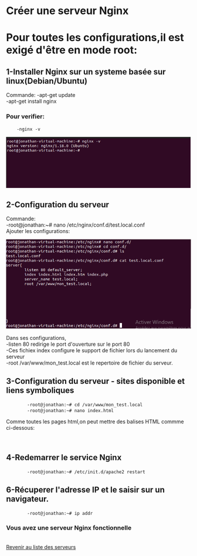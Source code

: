 # Créer une serveur Nginx
# Pour toutes les configurations,il est exigé d'être en mode root:

## 1-Installer Nginx sur un systeme basée sur linux(Debian/Ubuntu)
  Commande:
        -apt-get update <br>
        -apt-get install nginx
  ### Pour verifier:
        -nginx -v
<img src="image/verifier.png" alt="">

## 2-Configuration du serveur
  Commande: <br>
            -root@jonathan:~# nano /etc/nginx/conf.d/test.local.conf <br>
   Ajouter les configurations: 

<img src="image/nginx-conf.png" alt="">

Dans ses configurations, <br>
            -listen 80 redirige le port d'ouverture sur le port 80 <br>
            -Ces fichiex index configure le support de fichier lors du lancement du serveur <br>
            -root  /var/www/mon_test.local est le repertoire de fichier du serveur. <br>

## 3-Configuration du serveur - sites disponible et liens symboliques
            -root@jonathan:~# cd /var/www/mon_test.local
            -root@jonathan:~# nano index.html
Comme toutes les pages html,on peut mettre des balises HTML commme ci-dessous:

<img href="image/nginx-html.png" alt="">

## 4-Redemarrer le service Nginx

            -root@jonathan:~# /etc/init.d/apache2 restart
## 6-Récuperer l'adresse IP et le saisir sur un navigateur.
            -root@jonathan:~# ip addr
<a href="image/nginx-IP.png"></a>
### Vous avez une serveur Nginx fonctionnelle
<a href="image/nginx-test.png"></a>

<br>
<a href="https://github.com/Jonas4884/Reseau-et-systeme">Revenir au liste des serveurs</a>